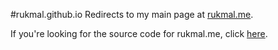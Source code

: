 #rukmal.github.io
Redirects to my main page at [rukmal.me](http://rukmal.me).

If you're looking for the source code for rukmal.me, click [here](http://github.com/rukmal/rukmal.me).
